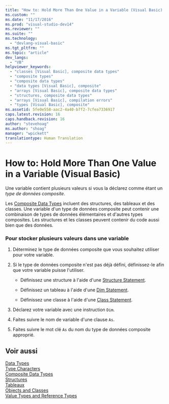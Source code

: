 ```yaml
---
title: "How to: Hold More Than One Value in a Variable (Visual Basic) | Microsoft Docs"
ms.custom: ""
ms.date: "11/17/2016"
ms.prod: "visual-studio-dev14"
ms.reviewer: ""
ms.suite: ""
ms.technology: 
  - "devlang-visual-basic"
ms.tgt_pltfrm: ""
ms.topic: "article"
dev_langs: 
  - "VB"
helpviewer_keywords: 
  - "classes [Visual Basic], composite data types"
  - "composite types"
  - "composite data types"
  - "data types [Visual Basic], composite"
  - "arrays [Visual Basic], composite data types"
  - "structures, composite data types"
  - "arrays [Visual Basic], compilation errors"
  - "types [Visual Basic], composite"
ms.assetid: 5fe0e558-aac2-4a40-b7f2-7cfea7336917
caps.latest.revision: 16
caps.handback.revision: 16
author: "stevehoag"
ms.author: "shoag"
manager: "wpickett"
translationtype: Human Translation
---
```

# How to: Hold More Than One Value in a Variable (Visual Basic)
Une variable contient plusieurs valeurs si vous la déclarez comme étant un *type de données composite*.  
  
 Les [Composite Data Types](../../../../visual-basic/programming-guide/language-features/data-types/composite-data-types.md) incluent des structures, des tableaux et des classes.  Une variable d'un type de données composite peut contenir une combinaison de types de données élémentaires et d'autres types composites.  Les structures et les classes peuvent contenir du code aussi bien que des données.  
  
### Pour stocker plusieurs valeurs dans une variable  
  
1.  Déterminez le type de données composite que vous souhaitez utiliser pour votre variable.  
  
2.  Si le type de données composite n'est pas déjà défini, définissez\-le afin que votre variable puisse l'utiliser.  
  
    -   Définissez une structure à l'aide d'une [Structure Statement](../../../../visual-basic/language-reference/statements/structure-statement.md).  
  
    -   Définissez un tableau à l'aide d'une [Dim Statement](../../../../visual-basic/language-reference/statements/dim-statement.md).  
  
    -   Définissez une classe à l'aide d'une [Class Statement](../../../../visual-basic/language-reference/statements/class-statement.md).  
  
3.  Déclarez votre variable avec une instruction `Dim`.  
  
4.  Faites suivre le nom de variable d'une clause `As`.  
  
5.  Faites suivre le mot clé `As` du nom du type de données composite approprié.  
  
## Voir aussi  
 [Data Types](../../../../visual-basic/language-reference/data-types/data-type-summary.md)   
 [Type Characters](../../../../visual-basic/programming-guide/language-features/data-types/type-characters.md)   
 [Composite Data Types](../../../../visual-basic/programming-guide/language-features/data-types/composite-data-types.md)   
 [Structures](../../../../visual-basic/programming-guide/language-features/data-types/structures.md)   
 [Tableaux](../../../../visual-basic/programming-guide/language-features/arrays/index.md)   
 [Objects and Classes](../../../../visual-basic/programming-guide/language-features/objects-and-classes/index.md)   
 [Value Types and Reference Types](../../../../visual-basic/programming-guide/language-features/data-types/value-types-and-reference-types.md)